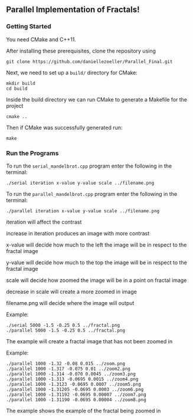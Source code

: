 ## Parallel Implementation of Fractals!

### Getting Started
You need CMake and C++11.

After installing these prerequisites, clone the repository using
```
git clone https://github.com/daniellezoeller/Parallel_Final.git
```

Next, we need to set up a `build/` directory for CMake:
```
mkdir build
cd build
```

Inside the build directory we can run CMake to generate a Makefile for the project
```
cmake ..
```

Then if CMake was successfully generated run:
```
make
```

### Run the Programs
To run the `serial_mandelbrot.cpp` program enter the following in the terminal:
```
./serial iteration x-value y-value scale ../filename.png
```
To run the `parallel_mandelbrot.cpp` program enter the following in the terminal:
```
./parallel iteration x-value y-value scale ../filename.png
```
iteration will affect the contrast

increase in iteration produces an image with more contrast

x-value will decide how much to the left the image will be in respect to the fractal image

y-value will decide how much to the top the image will be in respect to the fractal image

scale will decide how zoomed the image will be in a point on fractal image

decrease in scale will create a more zoomed in image

filename.png will decide where the image will output

Example:
```
./serial 5000 -1.5 -0.25 0.5 ../fractal.png
./parallel 5000 -1.5 -0.25 0.5 ../fractal.png
```
The example will create a fractal image that has not been zoomed in

Example:
```
./parallel 1000 -1.32 -0.08 0.015 ../zoom.png
./parallel 1000 -1.317 -0.075 0.01 ../zoom2.png
./parallel 1000 -1.314 -0.070 0.0045 ../zoom3.png
./parallel 1000 -1.313 -0.0695 0.0015 ../zoom4.png
./parallel 1000 -1.3123 -0.0695 0.0007 ../zoom5.png
./parallel 1000 -1.31205 -0.0695 0.0003 ../zoom6.png
./parallel 1000 -1.31192 -0.0695 0.00007 ../zoom7.png
./parallel 1000 -1.31190 -0.0695 0.00004 ../zoom8.png
```
The example shows the example of the fractal being zoomed in




